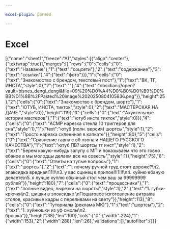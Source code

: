 ```yaml
---

excel-plugin: parsed

---
```



# Excel
[{"name":"sheet1","freeze":"A1","styles":[{"align":"center"},{"textwrap":true}],"merges":[],"rows":{"0":{"cells":{"0":{"text":"Название"},"1":{"text":"соцсети"},"2":{"text":"содержание"},"3":{"text":"ссылки"},"4":{"text":"фото"}}},"1":{"cells":{"0":{"text":"Знакомоство с брендом, текстовый пост"},"1":{"text":"ВК, ТГ, ИНСТА","style":0},"2":{"text":""},"4":{"text":"obsidian://open?vault=bisnes_dengi_dengi&file=09%20%D0%A4%D0%B0%D0%B9%D0%BB%D1%8B%2FPasted%20image%2020250804105836.png"}},"height":25},"2":{"cells":{"0":{"text":"Знакомоство с брендом, шортс"},"1":{"text":"ЮТУБ, ИНСТА, тикток","style":0},"2":{"text":"МАСТЕРСКАЯ НА ДАЧЕ ","style":0}},"height":119},"3":{"cells":{"0":{"text":"Ахуительные истории мастеров"},"1":{"text":"ютуб инста тикток","style":0}}},"4":{"cells":{"0":{"text":"АСМР нарезка стекла 10 триггеров для сна","style":1},"1":{"text":"ютуб (полн. версия) шортсы","style":1},"2":{"text":"Просто нарезка склеенная в капкате"}},"height":80},"5":{"cells":{"0":{"text":"Сравнение гавна с вб озона и НАШЕГО РУССКОГО КАЧЕСТВА"},"1":{"text":"ютуб ПВ? шортсы тт инст","style":1},"2":{"text":"Берем какую-нибудь залупу с МП и показываем что это говно ебаное а мы молодцы делаем все на совесть","style":1}},"height":75},"6":{"cells":{"0":{"text":"Ответы на тупые вопросы"},"1":{"text":"шортсы"},"2":{"text":"1. почему ручной труд стоит дороже?\n2. эпаксидка вредная!11!!\n3. у вас сцинец в припое!!!1!!!\n4. хуйню ебаную делаете\n5. я лучше куплю обычный стол чем ваш за 99999999 рублей"}},"height":180},"7":{"cells":{"0":{"text":"процессники"},"1":{"text":"полные видео, вырезки на шорсты","style":1},"2":{"text":"1. губки-крючки\n2. шишки в эпоксидке \nПошаговое изготовление витража столов, красивые кадры с переливами на свету"}},"height":113},"8":{"cells":{"0":{"text":"Туториалы (реклама МК)"},"1":{"text":"шортсы"},"2":{"text":"1. хуйнюшки из уф смолы\n2. брошка"}},"height":38},"len":100},"cols":{"0":{"width":224},"1":{"width":153},"2":{"width":288},"len":26},"validations":[],"autofilter":{}}]

